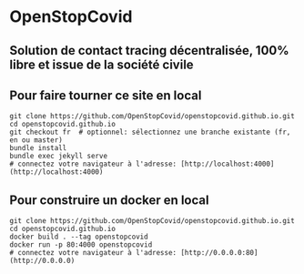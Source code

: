 # OpenStopCovid
## Solution de contact tracing décentralisée, 100% libre et issue de la société civile

## Pour faire tourner ce site en local
```
git clone https://github.com/OpenStopCovid/openstopcovid.github.io.git
cd openstopcovid.github.io
git checkout fr  # optionnel: sélectionnez une branche existante (fr, en ou master)
bundle install
bundle exec jekyll serve
# connectez votre navigateur à l'adresse: [http://localhost:4000](http://localhost:4000)
```

## Pour construire un docker en local
```
git clone https://github.com/OpenStopCovid/openstopcovid.github.io.git
cd openstopcovid.github.io
docker build . --tag openstopcovid
docker run -p 80:4000 openstopcovid
# connectez votre navigateur à l'adresse: [http://0.0.0.0:80](http://0.0.0.0)
```
